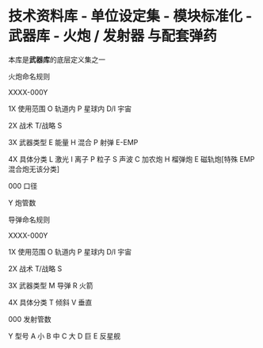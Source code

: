 # 技术资料库 - 单位设定集 - 模块标准化 - 武器库 - 火炮 / 发射器 与配套弹药

本库是**武器库**的底层定义集之一

火炮命名规则

XXXX-000Y

1X 使用范围 O 轨道内 P 星球内 D/I 宇宙

2X 战术 T/战略 S

3X 武器类型 E 能量 H 混合 P 射弹 E-EMP

4X 具体分类 L 激光 I 离子 P 粒子 S 声波 C 加农炮 H 榴弹炮 E 磁轨炮[特殊 EMP 混合炮无该分类]

000 口径

Y 炮管数

导弹命名规则

XXXX-000Y

1X 使用范围 O 轨道内 P 星球内 D/I 宇宙

2X 战术 T/战略 S

3X 武器类型 M 导弹 R 火箭

4X 具体分类 T 倾斜 V 垂直

000 发射管数

Y 型号 A 小 B 中 C 大 D 巨 E 反星舰
